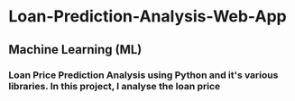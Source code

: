# Loan-Prediction-Analysis-Web-App
## Machine Learning (ML) 
### Loan Price Prediction Analysis using Python and it's various libraries. In this project, I analyse the loan price

